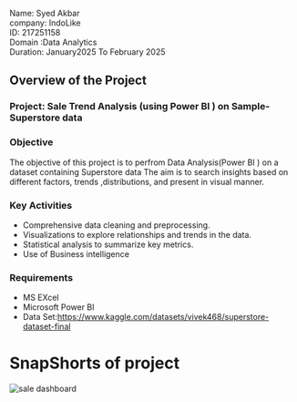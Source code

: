 Name: Syed Akbar <br>
company: IndoLike <br>
ID: 217251158 <br>
Domain :Data Analytics <br>
Duration: January2025 To February 2025 <br>

## Overview of the Project 
### Project: Sale Trend Analysis (using Power BI ) on Sample-Superstore data 
### Objective 
The objective of this project is to perfrom  Data Analysis(Power BI ) on a dataset containing Superstore data 
The aim is to search insights based on different factors, trends ,distributions, and present in visual manner. <br>

### Key Activities
* Comprehensive data cleaning and preprocessing.
* Visualizations to explore relationships and trends in the data.
* Statistical analysis to summarize key metrics.
* Use of Business intelligence

###  Requirements
* MS EXcel
* Microsoft Power BI
* Data Set:https://www.kaggle.com/datasets/vivek468/superstore-dataset-final

# SnapShorts of project 
![sale dashboard](https://github.com/user-attachments/assets/29005fa4-5bac-4122-8b6e-d208337066cd)
